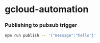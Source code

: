 # gcloud-automation

### Publishing to pubsub trigger

```sh
npm run publish -- '{"message":"hello"}'
```

